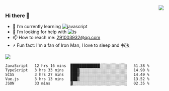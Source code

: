 <img align='right' src='https://github-readme-stats.vercel.app/api?username=niaogege&show_icons=true&theme=radical'/>

### Hi there 👋

- 🌱 I’m currently learning ![javascript](https://img.shields.io/badge/javacript-learn-orange)
- 🤔 I’m looking for help with ![ts](https://img.shields.io/badge/ts-learn-yellow)
- 📫 How to reach me: 291003932@qq.com
- ⚡ Fun fact:  I'm a fan of Iron Man, I love to sleep and 书法

![](https://github-readme-stats.vercel.app/api/top-langs/?username=niaogege&layout=compact)

<!--START_SECTION:waka-->
```text
JavaScript   12 hrs 16 mins  █████████████░░░░░░░░░░░░   51.38 % 
TypeScript   3 hrs 33 mins   ███▓░░░░░░░░░░░░░░░░░░░░░   14.90 % 
SCSS         3 hrs 27 mins   ███▓░░░░░░░░░░░░░░░░░░░░░   14.49 % 
Vue.js       3 hrs 13 mins   ███▒░░░░░░░░░░░░░░░░░░░░░   13.52 % 
JSON         33 mins         ▓░░░░░░░░░░░░░░░░░░░░░░░░   02.35 % 
```
<!--END_SECTION:waka-->

